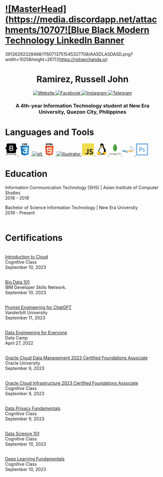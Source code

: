 # [![MasterHead](https://media.discordapp.net/attachments/10707![Blue   Black Modern Technology LinkedIn Banner](https://github.com/Rjramirez21/RussellRamirez/assets/148598760/fb502a23-abd7-47ba-a46d-e5da3d3c1e54)
39126292328468/1150713751545327708/AASDLASDASD.png?width=1025&height=267)](https://rishavchanda.io)
<h1 align="center">Ramirez, Russell John</h1>
<p align="center">
    <a href="https://www.linkedin.com/in/russell-john-ramirez-614473265>
        <img src="https://img.shields.io/badge/linkedin-%230077B5.svg?style=for-the-badge&logo=linkedin&logoColor=white" alt="LinkedIn">
    </a>
    <a href="mailto: russell.j.ramirez@gmail.com">
        <img src="https://img.shields.io/badge/Gmail-D14836?style=for-the-badge&logo=gmail&logoColor=white" alt="Website">
    </a>
    <a href="https://www.facebook.com/russell.j.ramirez/">
        <img src="https://img.shields.io/badge/Facebook-%231877F2.svg?style=for-the-badge&logo=Facebook&logoColor=white" alt="Facebook">
    </a>
    <a href="https://www.instagram.com/rusljhn/">
        <img src="https://img.shields.io/badge/Instagram-%23E4405F.svg?style=for-the-badge&logo=Instagram&logoColor=white" alt="Instagram">
    </a>
    <a href="https://t.me/russellramirez">
        <img src="https://img.shields.io/badge/Telegram-2CA5E0?style=for-the-badge&logo=telegram&logoColor=white" alt="Telegram">
    </a>
</p>
<h3 align="center">A 4th-year Information Technology student at New Era University, Quezon City, Philippines</h3>
<h1 align="left">Languages and Tools</h1>
<p align="left"> <a href="https://getbootstrap.com" target="_blank" rel="noreferrer"> <img src="https://raw.githubusercontent.com/devicons/devicon/master/icons/bootstrap/bootstrap-plain-wordmark.svg" alt="bootstrap" width="40" height="40"/> </a> <a href="https://www.w3schools.com/css/" target="_blank" rel="noreferrer"> <img src="https://raw.githubusercontent.com/devicons/devicon/master/icons/css3/css3-original-wordmark.svg" alt="css3" width="40" height="40"/> </a> <a href="https://git-scm.com/" target="_blank" rel="noreferrer"> <img src="https://www.vectorlogo.zone/logos/git-scm/git-scm-icon.svg" alt="git" width="40" height="40"/> </a> <a href="https://www.w3.org/html/" target="_blank" rel="noreferrer"> <img src="https://raw.githubusercontent.com/devicons/devicon/master/icons/html5/html5-original-wordmark.svg" alt="html5" width="40" height="40"/> </a> <a href="https://www.adobe.com/in/products/illustrator.html" target="_blank" rel="noreferrer"> <img src="https://www.vectorlogo.zone/logos/adobe_illustrator/adobe_illustrator-icon.svg" alt="illustrator" width="40" height="40"/> </a> <a href="https://developer.mozilla.org/en-US/docs/Web/JavaScript" target="_blank" rel="noreferrer"> <img src="https://raw.githubusercontent.com/devicons/devicon/master/icons/javascript/javascript-original.svg" alt="javascript" width="40" height="40"/> </a> <a href="https://www.linux.org/" target="_blank" rel="noreferrer"> <img src="https://raw.githubusercontent.com/devicons/devicon/master/icons/linux/linux-original.svg" alt="linux" width="40" height="40"/> </a> <a href="https://www.mongodb.com/" target="_blank" rel="noreferrer"> <img src="https://raw.githubusercontent.com/devicons/devicon/master/icons/mongodb/mongodb-original-wordmark.svg" alt="mongodb" width="40" height="40"/> </a> <a href="https://www.mysql.com/" target="_blank" rel="noreferrer"> <img src="https://raw.githubusercontent.com/devicons/devicon/master/icons/mysql/mysql-original-wordmark.svg" alt="mysql" width="40" height="40"/> </a> <a href="https://www.photoshop.com/en" target="_blank" rel="noreferrer"> <img src="https://raw.githubusercontent.com/devicons/devicon/master/icons/photoshop/photoshop-line.svg" alt="photoshop" width="40" height="40"/> </a> </p>
<h1 align="left">Education</h1>
<p align="left">Information Communication Technology (SHS) | Asian Institute of Computer Studies <br>
2018 - 2019 <br></p>
<p align="left">Bachelor of Science Information Technology | New Era University <br>
2019 - Present <br><br></p>
<h1 align="left">Certifications</h1>
<p align ="left"><a href="https://www.simplilearn.com/skillup-certificate-landing?token=eyJjb3Vyc2VfaWQiOiI2NjQiLCJjZXJ0aWZpY2F0ZV91cmwiOiJodHRwczpcL1wvY2VydGlmaWNhdGVzLnNpbXBsaWNkbi5uZXRcL3NoYXJlXC90aHVtYl80NDk4MzU4XzE2OTQwNzE0NzIucG5nIiwidXNlcm5hbWUiOiJOb3JpZWwgUi4gQWNoZXJvIn0%3D&utm_source=shared-certificate&utm_medium=lms&utm_campaign=shared-certificate-promotion&referrer=https%3A%2F%2Flms.simplilearn.com%2Fcourses%2F2738%2FBusiness-Analytics-with-Excel%2Fcertificate%2Fdownload-skillup&%24web_only=true&_branch_match_id=1228126272761800539&_branch_referrer=H4sIAAAAAAAAA8soKSkottLXL87MLcjJ1EssKNDLyczL1k%2FVz3YyMsxyNkoJdU4CAHL%2BFYAlAAAA" ><br>Introduction to Cloud
</a> <br>
                   Cognitive Class <br>
                   September 10, 2023 </center></p>
<p align ="left">
<a href="https://catalog-education.oracle.com/pls/certview/sharebadge?id=9C9E664CDAE6263E64C19578F858D27149CD9A9C4708E4CDE6EC07D24B2E287B&fbclid=IwAR35LNBhQmNWmxbKfIlm8KlbDVzr-x4yJ-7gHOF3ixLRDIVSSbIZyummgek"><br> Big Data 101</a> <br>
                   IBM Developer Skills Network. <br>
                   September 10, 2023</center><br></p>
                 
<p align ="left">
<a href="https://catalog-education.oracle.com/pls/certview/sharebadge?id=0EB79B5FF329CC2E00E4282868C8DF999A79A88FAE3250C3E77CABF51C8EBDE4&fbclid=IwAR3XS1StGkj_o3_VNGUu7QjDDqPmmgi2tFNkKzXpby2Rud4vck-bMULkapQ#"><br> Prompt Engineering for ChatGPT</a> <br>
                  Vanderbilt University <br>
                   September 11, 2023 </center><br></p>
                  
<p align ="left">
<a href="https://courses.cognitiveclass.ai/certificates/cc986a107d5a4ebbb18a7235d65735de"><br>Data Engineering for Everyone</a> <br>
                   Data Camp <br>
                   April 27, 2022 </center><br></p>
              

<p align ="left">
<a href="https://courses.cognitiveclass.ai/certificates/cc986a107d5a4ebbb18a7235d65735de"><br>Oracle Cloud Data Management 2023 Certified Foundations Associate</a> <br>
                  Oracle University <br>
               September 9, 2023 </center><br></p>
                    </center></p>
  <p align ="left">
<a href="https://courses.cognitiveclass.ai/certificates/cc986a107d5a4ebbb18a7235d65735de"><br> Oracle Cloud Infrastructure 2023 Certified Foundations Associate</a> <br>
                   Cognitive Class <br>
                   September 9, 2023 </center><br></p>
  <p align ="left">
<a href="https://courses.cognitiveclass.ai/certificates/cc986a107d5a4ebbb18a7235d65735de"><br>Data Privacy Fundamentals</a> <br>
                   Cognitive Class <br>
                   September 9, 2023 </center><br></p>
 <p align ="left">
<a href="https://courses.cognitiveclass.ai/certificates/cc986a107d5a4ebbb18a7235d65735de"><br>Data Science 101</a> <br>
                   Cognitive Class <br>
                   September 10, 2023 </center><br></p>
 <p align ="left">
<a href="https://courses.cognitiveclass.ai/certificates/cc986a107d5a4ebbb18a7235d65735de"><br>Deep Learning Fundamentals</a> <br>
                   Cognitive Class <br>
                   September 10, 2023 </center><br></p>                   

                   
